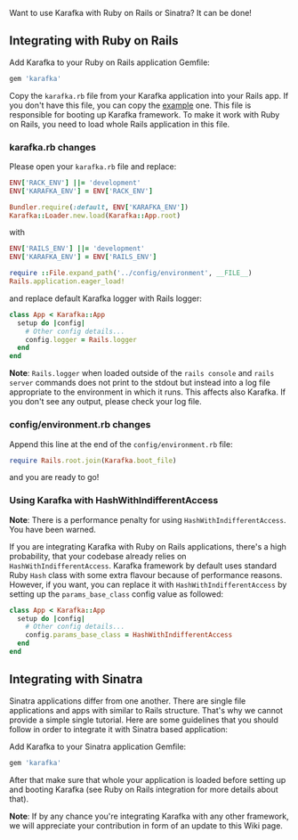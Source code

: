 Want to use Karafka with Ruby on Rails or Sinatra? It can be done!

## Integrating with Ruby on Rails

Add Karafka to your Ruby on Rails application Gemfile:

```ruby
gem 'karafka'
```

Copy the ```karafka.rb``` file from your Karafka application into your Rails app. If you don't have this file, you can copy the [example](https://github.com/karafka/karafka/blob/master/lib/karafka/templates/karafka.rb.example) one. This file is responsible for booting up Karafka framework. To make it work with Ruby on Rails, you need to load whole Rails application in this file.

### karafka.rb changes

Please open your ```karafka.rb``` file and replace:

```ruby
ENV['RACK_ENV'] ||= 'development'
ENV['KARAFKA_ENV'] = ENV['RACK_ENV']

Bundler.require(:default, ENV['KARAFKA_ENV'])
Karafka::Loader.new.load(Karafka::App.root)
```

with

```ruby
ENV['RAILS_ENV'] ||= 'development'
ENV['KARAFKA_ENV'] = ENV['RAILS_ENV']

require ::File.expand_path('../config/environment', __FILE__)
Rails.application.eager_load!
```

and replace default Karafka logger with Rails logger:


```ruby
class App < Karafka::App
  setup do |config|
    # Other config details...
    config.logger = Rails.logger
  end
end
```
**Note**: ```Rails.logger``` when loaded outside of the ```rails console``` and ```rails server``` commands does not print to the stdout but instead into a log file appropriate to the environment in which it runs. This affects also Karafka. If you don't see any output, please check your log file.

### config/environment.rb changes

Append this line at the end of the ```config/environment.rb``` file:

```ruby
require Rails.root.join(Karafka.boot_file)
```

and you are ready to go!

### Using Karafka with HashWithIndifferentAccess

**Note**: There is a performance penalty for using ```HashWithIndifferentAccess```. You have been warned.

If you are integrating Karafka with Ruby on Rails applications, there's a high probability, that your codebase already relies on ```HashWithIndifferentAccess```. Karafka framework by default uses standard Ruby ```Hash``` class with some extra flavour because of performance reasons. However, if you want, you can replace it with ```HashWithIndifferentAccess``` by setting up the ```params_base_class``` config value as followed:

```ruby
class App < Karafka::App
  setup do |config|
    # Other config details...
    config.params_base_class = HashWithIndifferentAccess
  end
end
```

## Integrating with Sinatra

Sinatra applications differ from one another. There are single file applications and apps with similar to Rails structure. That's why we cannot provide a simple single tutorial. Here are some guidelines that you should follow in order to integrate it with Sinatra based application:

Add Karafka to your Sinatra application Gemfile:

```ruby
gem 'karafka'
```

After that make sure that whole your application is loaded before setting up and booting Karafka (see Ruby on Rails integration for more details about that).

**Note**: If by any chance you're integrating Karafka with any other framework, we will appreciate your contribution in form of an update to this Wiki page.